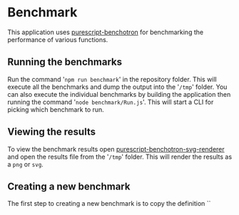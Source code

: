 # Benchmark

This application uses [purescript-benchotron](https://github.com/hdgarrood/purescript-benchotron) for benchmarking the performance of various functions.

## Running the benchmarks
Run the command '`npm run benchmark`' in the repository folder. This will execute all the benchmarks and dump the output into the '`/tmp`' folder. You can also execute the individual benchmarks by building the application then running the command '`node benchmark/Run.js`'. This will start a CLI for picking which benchmark to run.

## Viewing the results
To view the benchmark results open [purescript-benchotron-svg-renderer](http://harry.garrood.me/purescript-benchotron-svg-renderer/) and open the results file from the '`/tmp`' folder. This will render the results as a `png` or `svg`.

## Creating a new benchmark
The first step to creating a new benchmark is to copy the definition ``